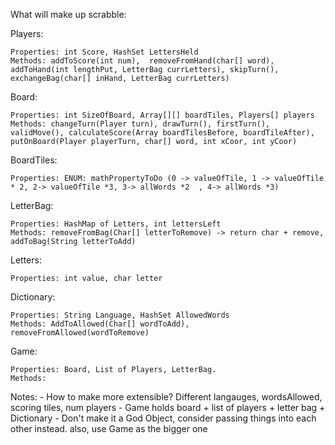 What will make up scrabble:

Players:

    Properties: int Score, HashSet LettersHeld
    Methods: addToScore(int num),  removeFromHand(char[] word), addToHand(int lengthPut, LetterBag currLetters), skipTurn(), exchangeBag(char[] inHand, LetterBag currLetters)

Board:

    Properties: int SizeOfBoard, Array[][] boardTiles, Players[] players
    Methods: changeTurn(Player turn), drawTurn(), firstTurn(), validMove(), calculateScore(Array boardTilesBefore, boardTileAfter), putOnBoard(Player playerTurn, char[] word, int xCoor, int yCoor)

BoardTiles: 

    Properties: ENUM: mathPropertyToDo (0 -> valueOfTile, 1 -> valueOfTile * 2, 2-> valueOfTile *3, 3-> allWords *2  , 4-> allWords *3) 

LetterBag:

    Properties: HashMap of Letters, int lettersLeft
    Methods: removeFromBag(Char[] letterToRemove) -> return char + remove, addToBag(String letterToAdd)

Letters:

    Properties: int value, char letter

Dictionary:

    Properties: String Language, HashSet AllowedWords
    Methods: AddToAllowed(Char[] wordToAdd), removeFromAllowed(wordToRemove)

Game:

    Properties: Board, List of Players, LetterBag. 
    Methods: 

Notes: 
    - How to make more extensible? Different langauges, wordsAllowed, scoring tiles, num players
    - Game holds board + list of players + letter bag + Dictionary 
    - Don't make it a God Object, consider passing things into each other instead.  also, use Game as the bigger one
